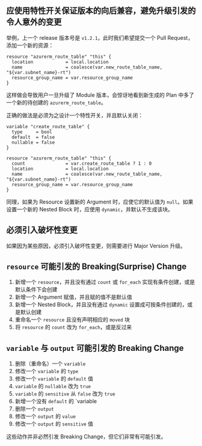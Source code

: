 ## 应使用特性开关保证版本的向后兼容，避免升级引发的令人意外的变更

举例，上一个 release 版本号是 `v1.2.1`，此时我们希望提交一个 Pull Request，添加一个新的资源：

```hcl
resource "azurerm_route_table" "this" {
  location            = local.location
  name                = coalesce(var.new_route_table_name, "${var.subnet_name}-rt")
  resource_group_name = var.resource_group_name
}
```

这样做会导致用户一旦升级了 Module 版本，会惊讶地看到新生成的 Plan 中多了一个新的待创建的 `azurerm_route_table`。

正确的做法是必须为之设计一个特性开关，并且默认关闭：

```hcl
variable "create_route_table" {
  type     = bool
  default  = false
  nullable = false
}

resource "azurerm_route_table" "this" {
  count               = var.create_route_table ? 1 : 0
  location            = local.location
  name                = coalesce(var.new_route_table_name, "${var.subnet_name}-rt")
  resource_group_name = var.resource_group_name
}
```

同理，如果为 Resource 设置新的 Argument 时，应使它的默认值为 `null`。如果设置一个新的 Nested Block 时，应使用 `dynamic`，并默认不生成该块。

## 必须引入破坏性变更

如果因为某些原因，必须引入破坏性变更，则需要进行 Major Version 升级。

## `resource` 可能引发的 Breaking(Surprise) Change

1. 新增一个 `resource`，并且没有通过 `count` 或 `for_each` 实现有条件创建，或是默认条件下会创建
2. 新增一个 Argument 赋值，并且赋的值不是默认值
3. 新增一个 Nested Block，并且没有通过 `dynamic` 设置成可按条件创建的，或是默认创建
4. 重命名一个 `resource` 且没有声明相应的 `moved` 块
5. 将 `resource` 的 `count` 改为 `for_each`，或是反过来

## `variable` 与 `output` 可能引发的 Breaking Change

1. 删除（重命名）一个 `variable`
2. 修改一个 `variable` 的 `type`
3. 修改一个 `variable` 的 `default` 值
4. `variable` 的 `nullable` 改为 `true`
5. `variable` 的 `sensitive` 从 `false` 改为 `true`
6. 新增一个没有 `default` 的 `variable
7. 删除一个 `output`
8. 修改一个 `output` 的 `value`
9. 修改一个 `output` 的 `sensitive` 值

这些动作并非必然引发 Breaking Change，但它们非常有可能引发。